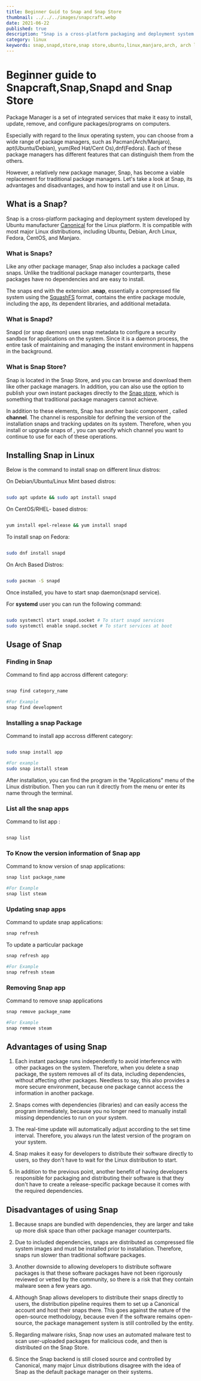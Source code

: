 ```yaml
---
title: Beginner Guid to Snap and Snap Store
thumbnail: ../../../images/snapcraft.webp
date: 2021-06-22
published: true
description: "Snap is a cross-platform packaging and deployment system developed by  Canonical for the Linux. It is compatible with most major Linux distributions, including Ubuntu,Linux mint, Debian, Arch Linux,Fedora, CentOS, and Manjaro."
category: linux
keywords: snap,snapd,store,snap store,ubuntu,linux,manjaro,arch, arch linux,download,install,package,manager,aur,deb,snapd,snapcraft,snaps,installing,linux mint,distros,command,dependencie,remove,uninstall,app,apps,application
---
```


# Beginner guide to Snapcraft,Snap,Snapd and Snap Store

Package Manager is a set of integrated
services that make it easy to install, update, remove, and configure
packages/programs on computers.

Especially with regard to the linux operating system, you can choose
from a wide range of package managers, such as Pacman(Arch/Manjaro), apt(Ubuntu/Debian), yum(Red Hat/Cent Os),dnf(Fedora). Each of these package managers has different
features that can distinguish them from the others.

However, a relatively new package manager, Snap, has become a
viable replacement for traditional package managers. Let's take a look at Snap, its
advantages and disadvantages, and how to install and use it on Linux.

## What is a Snap?

Snap is a cross-platform packaging and deployment system developed by Ubuntu
manufacturer [Canonical](https://canonical.com/) for the Linux platform. It is compatible with most major Linux
distributions, including Ubuntu, Debian, Arch Linux,
Fedora, CentOS, and Manjaro.

### What is Snaps?

Like any other package manager, Snap also includes a package called
snaps. Unlike the traditional package manager counterparts, these packages have no dependencies and are easy to install.

The snaps end with the extension **.snap**, essentially a compressed
file system using the [SquashFS](https://www.kernel.org/doc/html/latest/filesystems/squashfs.html) format, contains the entire
package module, including the app, its dependent libraries, and additional
metadata.

### What is Snapd?

Snapd (or snap daemon) uses snap metadata to configure a
security sandbox for applications on the system. Since it is a daemon process, the entire task of maintaining and managing the instant environment in
happens in the background.

### What is Snap Store?

Snap is located in the Snap Store, and you can browse and download them like other
package managers. In addition, you can also use the
option to publish your own instant packages directly to the [Snap store](https://snapcraft.io/store), which is
something that traditional package managers cannot achieve.

In addition to these elements, Snap has another basic component
, called **channel**. The channel is responsible for defining the version
of the installation snaps and tracking updates on its system. Therefore, when you install or upgrade snaps of
, you can specify which
channel you want to continue to use for each of these operations.

## Installing Snap in Linux

Below is the command to install snap on different linux distros:

On Debian/Ubuntu/Linux Mint based distros:

```bash

sudo apt update && sudo apt install snapd

```

On CentOS/RHEL- based distros:

```bash

yum install epel-release && yum install snapd

```

To install snap on Fedora:

```bash

sudo dnf install snapd

```

On Arch Based Distros:

```bash

sudo pacman -S snapd

```

Once installed, you have to start snap daemon(snapd service).

For **systemd** user you can run the following command:

```bash

sudo systemctl start snapd.socket # To start snapd services
sudo systemctl enable snapd.socket # To start services at boot

```

## Usage of Snap

### Finding in Snap

Command to find app accross different category:

```bash

snap find category_name

#For Example
snap find development

```

### Installing a snap Package

Command to install app accross different category:

```bash

sudo snap install app

#For example
sudo snap install steam

```

After installation, you can find the program in the "Applications" menu of the Linux distribution. Then you can run it directly from the menu or enter its name through the terminal.

### List all the snap apps

Command to list app :

```bash

snap list

```

### To Know the version information of Snap app

Command to know version of snap applications:

```bash
snap list package_name

#For Example
snap list steam
```

### Updating snap apps

Command to update snap applications:

```bash
snap refresh
```

To update a particular package

```bash
snap refresh app

#For Example
snap refresh steam
```

### Removing Snap app

Command to remove snap applications

```bash
snap remove package_name

#For Example
snap remove steam
```

## Advantages of using Snap

1. Each instant package runs independently to avoid interference with other packages on the system. Therefore, when you delete a snap package, the system removes all of its data, including dependencies, without affecting other packages. Needless to say, this also provides a more secure environment, because one package cannot access the information in another package.

2. Snaps comes with dependencies (libraries) and can easily access the program immediately, because you no longer need to manually install missing dependencies to run on your system.
3. The real-time update will automatically adjust according to the set time interval. Therefore, you always run the latest version of the program on your system.

4. Snap makes it easy for developers to distribute their software directly to users, so they don't have to wait for the Linux distribution to start.

5. In addition to the previous point, another benefit of having developers responsible for packaging and distributing their software is that they don't have to create a release-specific package because it comes with the required dependencies.

## Disadvantages of using Snap

1. Because snaps are bundled with dependencies, they are larger and take up more disk space than other package manager counterparts.

2. Due to included dependencies, snaps are distributed as compressed file system images and must be installed prior to installation. Therefore, snaps run slower than traditional software packages.

3. Another downside to allowing developers to distribute software packages is that these software packages have not been rigorously reviewed or vetted by the community, so there is a risk that they contain malware seen a few years ago.

4. Although Snap allows developers to distribute their snaps directly to users, the distribution pipeline requires them to set up a Canonical account and host their snaps there. This goes against the nature of the open-source methodology, because even if the software remains open-source, the package management system is still controlled by the entity.

5. Regarding malware risks, Snap now uses an automated malware test to scan user-uploaded packages for malicious code, and then is distributed on the Snap Store.

6. Since the Snap backend is still closed source and controlled by Canonical, many major Linux distributions disagree with the idea of Snap as the default package manager on their systems.
